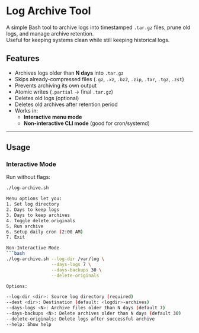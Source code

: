# Log Archive Tool

A simple Bash tool to archive logs into timestamped `.tar.gz` files, prune old logs, and manage archive retention.  
Useful for keeping systems clean while still keeping historical logs.

## Features
- Archives logs older than **N days** into `.tar.gz`
- Skips already-compressed files (`.gz`, `.xz`, `.bz2`, `.zip`, `.tar`, `.tgz`, `.zst`)
- Prevents archiving its own output
- Atomic writes (`.partial` → final `.tar.gz`)
- Deletes old logs (optional)
- Deletes old archives after retention period
- Works in:
  - **Interactive menu mode**
  - **Non-interactive CLI mode** (good for cron/systemd)

---

## Usage

### Interactive Mode
Run without flags:
```bash
./log-archive.sh

Menu options let you:
1. Set log directory
2. Days to keep logs
3. Days to keep archives
4. Toggle delete originals
5. Run archive
6. Setup daily cron (2:00 AM)
7. Exit

Non-Interactive Mode
```bash
./log-archive.sh --log-dir /var/log \
                 --days-logs 7 \
                 --days-backups 30 \
                 --delete-originals

Options:

--log-dir <dir>: Source log directory (required)
--dest <dir>: Destination (default: <logdir>-archives)
--days-logs <N>: Archive files older than N days (default 7)
--days-backups <N>: Delete archives older than N days (default 30)
--delete-originals: Delete logs after successful archive
--help: Show help
